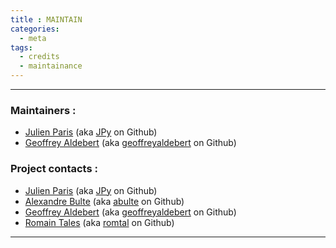 ```yaml
---
title : MAINTAIN
categories:
  - meta
tags:
  - credits
  - maintainance
---
```


-----

### Maintainers :

- [Julien Paris][julien_mail] (aka [JPy][julien_github] on Github)
- [Geoffrey Aldebert][geoffrey_mail] (aka [geoffreyaldebert][geoffrey_github] on Github)


### Project contacts :

- [Julien Paris][julien_mail] (aka [JPy][julien_github] on Github)
- [Alexandre Bulte][alex_mail] (aka [abulte][alex_github] on Github)
- [Geoffrey Aldebert][geoffrey_mail] (aka [geoffreyaldebert][geoffrey_github] on Github)
- [Romain Tales][romain_mail] (aka [romtal][romain_github] on Github)


[julien_mail]: <mailto:julien.paris@data.gouv.fr>
[julien_github]: https://github.com/JulienParis

[alex_mail]: <mailto:alexandre.bulte@data.gouv.fr>
[alex_github]: https://github.com/abulte

[geoffrey_mail]: <mailto:geoffrey.aldebert@data.gouv.fr>
[geoffrey_github]: https://github.com/geoffreyaldebert

[romain_mail]: <mailto:romain.tales@data.gouv.fr>
[romain_github]: https://github.com/romtal

--------

<br>
<br>
